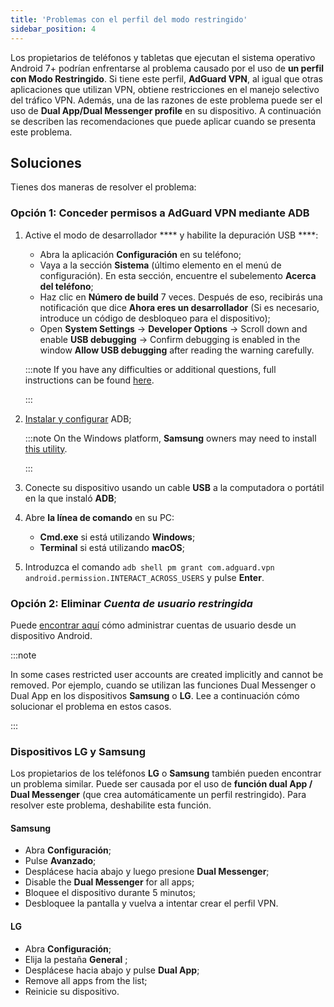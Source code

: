 ```yaml
---
title: 'Problemas con el perfil del modo restringido'
sidebar_position: 4
---
```


Los propietarios de teléfonos y tabletas que ejecutan el sistema operativo Android 7+ podrían enfrentarse al problema causado por el uso de **un perfil con Modo Restringido**. Si tiene este perfil, **AdGuard VPN**, al igual que otras aplicaciones que utilizan VPN, obtiene restricciones en el manejo selectivo del tráfico VPN. Además, una de las razones de este problema puede ser el uso de **Dual App/Dual Messenger profile** en su dispositivo. A continuación se describen las recomendaciones que puede aplicar cuando se presenta este problema.

## Soluciones

Tienes dos maneras de resolver el problema:

### Opción 1: Conceder permisos a AdGuard VPN mediante ADB

1. Active el modo de desarrollador **** y habilite la depuración USB ****:

    - Abra la aplicación **Configuración** en su teléfono;
    - Vaya a la sección **Sistema** (último elemento en el menú de configuración). En esta sección, encuentre el subelemento **Acerca del teléfono**;
    - Haz clic en **Número de build** 7 veces. Después de eso, recibirás una notificación que dice **Ahora eres un desarrollador** (Si es necesario, introduce un código de desbloqueo para el dispositivo);
    - Open **System Settings** → **Developer Options** → Scroll down and enable **USB debugging** → Confirm debugging is enabled in the window **Allow USB debugging** after reading the warning carefully.

    :::note If you have any difficulties or additional questions, full instructions can be found [here](https://developer.android.com/studio/debug/dev-options).

    :::

1. [Instalar y configurar](https://www.xda-developers.com/install-adb-windows-macos-linux/) ADB;

    :::note On the Windows platform, **Samsung** owners may need to install [this utility](https://developer.samsung.com/mobile/android-usb-driver.html).

    :::

1. Conecte su dispositivo usando un cable **USB** a la computadora o portátil en la que instaló **ADB**;

1. Abre **la línea de comando** en su PC:

    - **Cmd.exe** si está utilizando **Windows**;
    - **Terminal** si está utilizando **macOS**;

1. Introduzca el comando `adb shell pm grant com.adguard.vpn android.permission.INTERACT_ACROSS_USERS` y pulse **Enter**.

### Opción 2: Eliminar *Cuenta de usuario restringida*

Puede [encontrar aquí](https://support.google.com/a/answer/6223444?hl=en) cómo administrar cuentas de usuario desde un dispositivo Android.

:::note

In some cases restricted user accounts are created implicitly and cannot be removed. Por ejemplo, cuando se utilizan las funciones Dual Messenger o Dual App en los dispositivos **Samsung** o **LG**. Lee a continuación cómo solucionar el problema en estos casos.

:::

### Dispositivos LG y Samsung

Los propietarios de los teléfonos **LG** o **Samsung** también pueden encontrar un problema similar. Puede ser causada por el uso de **función dual App / Dual Messenger** (que crea automáticamente un perfil restringido). Para resolver este problema, deshabilite esta función.

#### Samsung

- Abra **Сonfiguración**;
- Pulse **Avanzado**;
- Desplácese hacia abajo y luego presione **Dual Messenger**;
- Disable the **Dual Messenger** for all apps;
- Bloquee el dispositivo durante 5 minutos;
- Desbloquee la pantalla y vuelva a intentar crear el perfil VPN.

#### LG

- Abra **Сonfiguración**;
- Elija la pestaña **General** ;
- Desplácese hacia abajo y pulse **Dual App**;
- Remove all apps from the list;
- Reinicie su dispositivo.
